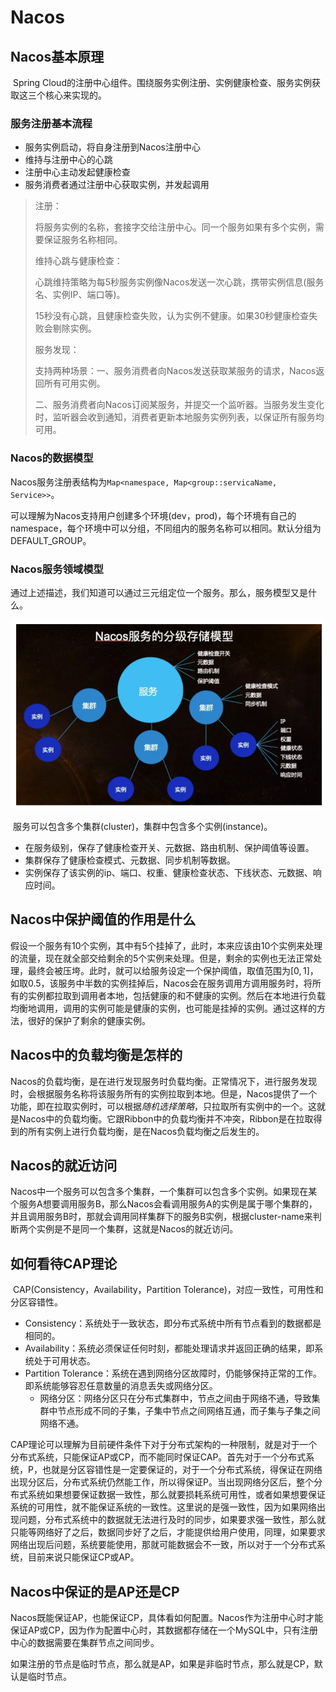 # Nacos

## Nacos基本原理

​	Spring Cloud的注册中心组件。围绕服务实例注册、实例健康检查、服务实例获取这三个核心来实现的。

### 服务注册基本流程

- 服务实例启动，将自身注册到Nacos注册中心
- 维持与注册中心的心跳
- 注册中心主动发起健康检查
- 服务消费者通过注册中心获取实例，并发起调用

> 注册：
>
> ​	将服务实例的名称，套接字交给注册中心。同一个服务如果有多个实例，需要保证服务名称相同。
>
> 维持心跳与健康检查：
>
> ​	心跳维持策略为每5秒服务实例像Nacos发送一次心跳，携带实例信息(服务名、实例IP、端口等)。
>
> ​	15秒没有心跳，且健康检查失败，认为实例不健康。如果30秒健康检查失败会剔除实例。
>
> 服务发现：
>
> ​	支持两种场景：一、服务消费者向Nacos发送获取某服务的请求，Nacos返回所有可用实例。
>
> ​	二、服务消费者向Nacos订阅某服务，并提交一个监听器。当服务发生变化时，监听器会收到通知，消费者更新本地服务实例列表，以保证所有服务均可用。

### Nacos的数据模型

​	Nacos服务注册表结构为`Map<namespace, Map<group::servicaName, Service>>`。

​	可以理解为Nacos支持用户创建多个环境(dev，prod)，每个环境有自己的namespace，每个环境中可以分组，不同组内的服务名称可以相同。默认分组为DEFAULT_GROUP。



### Nacos服务领域模型

​	通过上述描述，我们知道可以通过三元组定位一个服务。那么，服务模型又是什么。

![](./img/NacosServiceModel.png)

​	服务可以包含多个集群(cluster)，集群中包含多个实例(instance)。

- 在服务级别，保存了健康检查开关、元数据、路由机制、保护阈值等设置。
- 集群保存了健康检查模式、元数据、同步机制等数据。
- 实例保存了该实例的ip、端口、权重、健康检查状态、下线状态、元数据、响应时间。



## Nacos中保护阈值的作用是什么

​	假设一个服务有10个实例，其中有5个挂掉了，此时，本来应该由10个实例来处理的流量，现在就全部交给剩余的5个实例来处理。但是，剩余的实例也无法正常处理，最终会被压垮。此时，就可以给服务设定一个保护阈值，取值范围为$[0,1]$，如取0.5，该服务中半数的实例挂掉后，Nacos会在服务调用方调用服务时，将所有的实例都拉取到调用者本地，包括健康的和不健康的实例。然后在本地进行负载均衡地调用，调用的实例可能是健康的实例，也可能是挂掉的实例。通过这样的方法，很好的保护了剩余的健康实例。



## Nacos中的负载均衡是怎样的

​	Nacos的负载均衡，是在进行发现服务时负载均衡。正常情况下，进行服务发现时，会根据服务名称将该服务所有的实例拉取到本地。但是，Nacos提供了一个功能，即在拉取实例时，可以根据*随机选择策略*，只拉取所有实例中的一个。这就是Nacos中的负载均衡。它跟Ribbon中的负载均衡并不冲突，Ribbon是在拉取得到的所有实例上进行负载均衡，是在Nacos负载均衡之后发生的。



## Nacos的就近访问

​	Nacos中一个服务可以包含多个集群，一个集群可以包含多个实例。如果现在某个服务A想要调用服务B，那么Nacos会看调用服务A的实例是属于哪个集群的，并且调用服务B时，那就会调用同样集群下的服务B实例，根据cluster-name来判断两个实例是不是同一个集群，这就是Nacos的就近访问。



## 如何看待CAP理论

​	CAP(Consistency，Availability，Partition Tolerance)，对应一致性，可用性和分区容错性。

- Consistency：系统处于一致状态，即分布式系统中所有节点看到的数据都是相同的。
- Availability：系统必须保证任何时刻，都能处理请求并返回正确的结果，即系统处于可用状态。
- Partition Tolerance：系统在遇到网络分区故障时，仍能够保持正常的工作。即系统能够容忍任意数量的消息丢失或网络分区。
  - 网络分区：网络分区只在分布式集群中，节点之间由于网络不通，导致集群中节点形成不同的子集，子集中节点之间网络互通，而子集与子集之间网络不通。

​	CAP理论可以理解为目前硬件条件下对于分布式架构的一种限制，就是对于一个分布式系统，只能保证AP或CP，而不能同时保证CAP。首先对于一个分布式系统，P，也就是分区容错性是一定要保证的，对于一个分布式系统，得保证在网络出现分区后，分布式系统仍然能工作，所以得保证P。当出现网络分区后，整个分布式系统如果想要保证数据一致性，那么就要损耗系统可用性，或者如果想要保证系统的可用性，就不能保证系统的一致性。这里说的是强一致性，因为如果网络出现问题，分布式系统中的数据就无法进行及时的同步，如果要求强一致性，那么就只能等网络好了之后，数据同步好了之后，才能提供给用户使用，同理，如果要求网络出现后问题，系统要能使用，那就可能数据会不一致，所以对于一个分布式系统，目前来说只能保证CP或AP。



## Nacos中保证的是AP还是CP

​	Nacos既能保证AP，也能保证CP，具体看如何配置。Nacos作为注册中心时才能保证AP或CP，因为作为配置中心时，其数据都存储在一个MySQL中，只有注册中心的数据需要在集群节点之间同步。

​	如果注册的节点是临时节点，那么就是AP，如果是非临时节点，那么就是CP，默认是临时节点。
